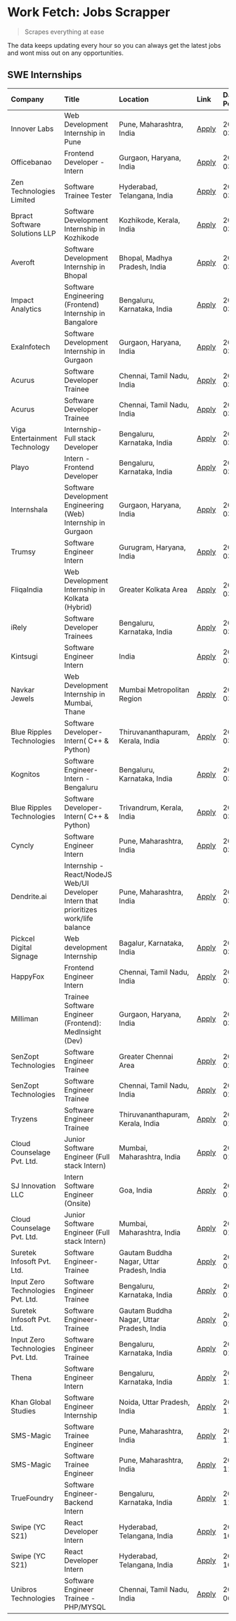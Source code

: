 # Work Fetch: Jobs Scrapper
> Scrapes everything at ease

The data keeps updating every hour so you can always get the latest jobs and wont miss out on any opportunities.

## SWE Internships
<!--START_SECTION:workfetch-->
| Company                           | Title                                                                                | Location                                  | Link                                                                                                                                                                                                                                                                                                      | Date Posted   |
|:----------------------------------|:-------------------------------------------------------------------------------------|:------------------------------------------|:----------------------------------------------------------------------------------------------------------------------------------------------------------------------------------------------------------------------------------------------------------------------------------------------------------|:--------------|
| Innover Labs                      | Web Development Internship in Pune                                                   | Pune, Maharashtra, India                  | [Apply](https://in.linkedin.com/jobs/view/web-development-internship-in-pune-at-innover-labs-3875494237?position=10&pageNum=0&refId=3YMBCMm4DUgq%2FQo%2BoqyfFA%3D%3D&trackingId=d2tamL7aLgdT9z4bPbmC8w%3D%3D&trk=public_jobs_jserp-result_search-card)                                                    | 2024-03-28    |
| Officebanao                       | Frontend Developer - Intern                                                          | Gurgaon, Haryana, India                   | [Apply](https://in.linkedin.com/jobs/view/frontend-developer-intern-at-officebanao-3871265915?position=15&pageNum=0&refId=3YMBCMm4DUgq%2FQo%2BoqyfFA%3D%3D&trackingId=wLPL6K1vmVtJ475nNh3axw%3D%3D&trk=public_jobs_jserp-result_search-card)                                                              | 2024-03-28    |
| Zen Technologies Limited          | Software Trainee Tester                                                              | Hyderabad, Telangana, India               | [Apply](https://in.linkedin.com/jobs/view/software-trainee-tester-at-zen-technologies-limited-3872036112?position=13&pageNum=0&refId=3YMBCMm4DUgq%2FQo%2BoqyfFA%3D%3D&trackingId=XmLIXjZoYlyMnN3Ig8HdVQ%3D%3D&trk=public_jobs_jserp-result_search-card)                                                   | 2024-03-27    |
| Bpract Software Solutions LLP     | Software Development Internship in Kozhikode                                         | Kozhikode, Kerala, India                  | [Apply](https://in.linkedin.com/jobs/view/software-development-internship-in-kozhikode-at-bpract-software-solutions-llp-3874054300?position=23&pageNum=0&refId=3YMBCMm4DUgq%2FQo%2BoqyfFA%3D%3D&trackingId=JP7WWGgLzratv%2FIzoZDVzQ%3D%3D&trk=public_jobs_jserp-result_search-card)                       | 2024-03-27    |
| Averoft                           | Software Development Internship in Bhopal                                            | Bhopal, Madhya Pradesh, India             | [Apply](https://in.linkedin.com/jobs/view/software-development-internship-in-bhopal-at-averoft-3874051550?position=52&pageNum=0&refId=3YMBCMm4DUgq%2FQo%2BoqyfFA%3D%3D&trackingId=EKznEnxbl%2B36jfURe3Xkzw%3D%3D&trk=public_jobs_jserp-result_search-card)                                                | 2024-03-27    |
| Impact Analytics                  | Software Engineering (Frontend) Internship in Bangalore                              | Bengaluru, Karnataka, India               | [Apply](https://in.linkedin.com/jobs/view/software-engineering-frontend-internship-in-bangalore-at-impact-analytics-3872535077?position=6&pageNum=0&refId=3YMBCMm4DUgq%2FQo%2BoqyfFA%3D%3D&trackingId=NdcYC340O93be94rktKm%2FA%3D%3D&trk=public_jobs_jserp-result_search-card)                            | 2024-03-26    |
| ExaInfotech                       | Software Development Internship in Gurgaon                                           | Gurgaon, Haryana, India                   | [Apply](https://in.linkedin.com/jobs/view/software-development-internship-in-gurgaon-at-exainfotech-3872534185?position=19&pageNum=0&refId=3YMBCMm4DUgq%2FQo%2BoqyfFA%3D%3D&trackingId=ZhJEX%2FctBdgwJG%2BurEvGDQ%3D%3D&trk=public_jobs_jserp-result_search-card)                                         | 2024-03-26    |
| Acurus                            | Software Developer Trainee                                                           | Chennai, Tamil Nadu, India                | [Apply](https://in.linkedin.com/jobs/view/software-developer-trainee-at-acurus-3871400616?position=27&pageNum=0&refId=3YMBCMm4DUgq%2FQo%2BoqyfFA%3D%3D&trackingId=1w6xvj6cy0Win4hU4wxYKQ%3D%3D&trk=public_jobs_jserp-result_search-card)                                                                  | 2024-03-26    |
| Acurus                            | Software Developer Trainee                                                           | Chennai, Tamil Nadu, India                | [Apply](https://in.linkedin.com/jobs/view/software-developer-trainee-at-acurus-3871400616?position=2&pageNum=2&refId=Xaq%2FhSqnvSlftzgSfo9S4Q%3D%3D&trackingId=O%2BtH82hy0LUjiM95GgvDZQ%3D%3D&trk=public_jobs_jserp-result_search-card)                                                                   | 2024-03-26    |
| Viga Entertainment Technology     | Internship-Full stack Developer                                                      | Bengaluru, Karnataka, India               | [Apply](https://in.linkedin.com/jobs/view/internship-full-stack-developer-at-viga-entertainment-technology-3870669789?position=37&pageNum=0&refId=3YMBCMm4DUgq%2FQo%2BoqyfFA%3D%3D&trackingId=XHuGUyKfKZW0FSHZ38PvUA%3D%3D&trk=public_jobs_jserp-result_search-card)                                      | 2024-03-25    |
| Playo                             | Intern - Frontend Developer                                                          | Bengaluru, Karnataka, India               | [Apply](https://in.linkedin.com/jobs/view/intern-frontend-developer-at-playo-3864131172?position=8&pageNum=0&refId=3YMBCMm4DUgq%2FQo%2BoqyfFA%3D%3D&trackingId=UZSSJspmxU5oPieQquCIpw%3D%3D&trk=public_jobs_jserp-result_search-card)                                                                     | 2024-03-22    |
| Internshala                       | Software Development Engineering (Web) Internship in Gurgaon                         | Gurgaon, Haryana, India                   | [Apply](https://in.linkedin.com/jobs/view/software-development-engineering-web-internship-in-gurgaon-at-internshala-3865617795?position=2&pageNum=0&refId=3YMBCMm4DUgq%2FQo%2BoqyfFA%3D%3D&trackingId=ON9%2F%2B0rNlZfKy2wl02I70Q%3D%3D&trk=public_jobs_jserp-result_search-card)                          | 2024-03-20    |
| Trumsy                            | Software Engineer Intern                                                             | Gurugram, Haryana, India                  | [Apply](https://in.linkedin.com/jobs/view/software-engineer-intern-at-trumsy-3864795201?position=40&pageNum=0&refId=3YMBCMm4DUgq%2FQo%2BoqyfFA%3D%3D&trackingId=FJEcEWpsQffAyv4XP18mDA%3D%3D&trk=public_jobs_jserp-result_search-card)                                                                    | 2024-03-20    |
| FliqaIndia                        | Web Development Internship in Kolkata (Hybrid)                                       | Greater Kolkata Area                      | [Apply](https://in.linkedin.com/jobs/view/web-development-internship-in-kolkata-hybrid-at-fliqaindia-3864372048?position=42&pageNum=0&refId=3YMBCMm4DUgq%2FQo%2BoqyfFA%3D%3D&trackingId=DV1H46axWBwKp77OWPMn8A%3D%3D&trk=public_jobs_jserp-result_search-card)                                            | 2024-03-19    |
| iRely                             | Software Developer Trainees                                                          | Bengaluru, Karnataka, India               | [Apply](https://in.linkedin.com/jobs/view/software-developer-trainees-at-irely-3860566039?position=4&pageNum=0&refId=3YMBCMm4DUgq%2FQo%2BoqyfFA%3D%3D&trackingId=59KATF%2BwxOwufA8MS4%2FUTg%3D%3D&trk=public_jobs_jserp-result_search-card)                                                               | 2024-03-18    |
| Kintsugi                          | Software Engineer Intern                                                             | India                                     | [Apply](https://in.linkedin.com/jobs/view/software-engineer-intern-at-kintsugi-3857074071?position=39&pageNum=0&refId=3YMBCMm4DUgq%2FQo%2BoqyfFA%3D%3D&trackingId=kICu0cSaqJuhzyt5ukANFA%3D%3D&trk=public_jobs_jserp-result_search-card)                                                                  | 2024-03-16    |
| Navkar Jewels                     | Web Development Internship in Mumbai, Thane                                          | Mumbai Metropolitan Region                | [Apply](https://in.linkedin.com/jobs/view/web-development-internship-in-mumbai-thane-at-navkar-jewels-3858080315?position=60&pageNum=0&refId=3YMBCMm4DUgq%2FQo%2BoqyfFA%3D%3D&trackingId=AyQSnErAg6sNjla%2BJEN1qw%3D%3D&trk=public_jobs_jserp-result_search-card)                                         | 2024-03-15    |
| Blue Ripples Technologies         | Software Developer- Intern( C++ & Python)                                            | Thiruvananthapuram, Kerala, India         | [Apply](https://in.linkedin.com/jobs/view/software-developer-intern-c%2B%2B-python-at-blue-ripples-technologies-3855594494?position=20&pageNum=0&refId=3YMBCMm4DUgq%2FQo%2BoqyfFA%3D%3D&trackingId=XVSmVvd%2FR%2BaikP2E3T3v8w%3D%3D&trk=public_jobs_jserp-result_search-card)                             | 2024-03-14    |
| Kognitos                          | Software Engineer-Intern -Bengaluru                                                  | Bengaluru, Karnataka, India               | [Apply](https://in.linkedin.com/jobs/view/software-engineer-intern-bengaluru-at-kognitos-3855361239?position=9&pageNum=0&refId=3YMBCMm4DUgq%2FQo%2BoqyfFA%3D%3D&trackingId=prXk4pExw0BD83qoH36atA%3D%3D&trk=public_jobs_jserp-result_search-card)                                                         | 2024-03-13    |
| Blue Ripples Technologies         | Software Developer- Intern( C++  & Python)                                           | Trivandrum, Kerala, India                 | [Apply](https://in.linkedin.com/jobs/view/software-developer-intern-c%2B%2B-python-at-blue-ripples-technologies-3856150730?position=21&pageNum=0&refId=3YMBCMm4DUgq%2FQo%2BoqyfFA%3D%3D&trackingId=PHlVfx%2FO6X%2F0WinTlLVYVg%3D%3D&trk=public_jobs_jserp-result_search-card)                             | 2024-03-13    |
| Cyncly                            | Software Engineer Intern                                                             | Pune, Maharashtra, India                  | [Apply](https://in.linkedin.com/jobs/view/software-engineer-intern-at-cyncly-3853990178?position=22&pageNum=0&refId=3YMBCMm4DUgq%2FQo%2BoqyfFA%3D%3D&trackingId=6flFDDzHWNUxa4OnHTo2bw%3D%3D&trk=public_jobs_jserp-result_search-card)                                                                    | 2024-03-13    |
| Dendrite.ai                       | Internship - React/NodeJS Web/UI Developer Intern that prioritizes work/life balance | Pune, Maharashtra, India                  | [Apply](https://in.linkedin.com/jobs/view/internship-react-nodejs-web-ui-developer-intern-that-prioritizes-work-life-balance-at-dendrite-ai-3853583200?position=38&pageNum=0&refId=3YMBCMm4DUgq%2FQo%2BoqyfFA%3D%3D&trackingId=ktcM9%2B2l22bxRg%2FjyauhtQ%3D%3D&trk=public_jobs_jserp-result_search-card) | 2024-03-12    |
| Pickcel Digital Signage           | Web development Internship                                                           | Bagalur, Karnataka, India                 | [Apply](https://in.linkedin.com/jobs/view/web-development-internship-at-pickcel-digital-signage-3849506118?position=53&pageNum=0&refId=3YMBCMm4DUgq%2FQo%2BoqyfFA%3D%3D&trackingId=%2BDsPV8xek8Y7qdLxDqmv9Q%3D%3D&trk=public_jobs_jserp-result_search-card)                                               | 2024-03-08    |
| HappyFox                          | Frontend Engineer Intern                                                             | Chennai, Tamil Nadu, India                | [Apply](https://in.linkedin.com/jobs/view/frontend-engineer-intern-at-happyfox-3848357951?position=47&pageNum=0&refId=3YMBCMm4DUgq%2FQo%2BoqyfFA%3D%3D&trackingId=rJgwsPoHdtQ2FENViPKmaw%3D%3D&trk=public_jobs_jserp-result_search-card)                                                                  | 2024-03-07    |
| Milliman                          | Trainee Software Engineer (Frontend): MedInsight (Dev)                               | Gurgaon, Haryana, India                   | [Apply](https://in.linkedin.com/jobs/view/trainee-software-engineer-frontend-medinsight-dev-at-milliman-3792874280?position=12&pageNum=0&refId=3YMBCMm4DUgq%2FQo%2BoqyfFA%3D%3D&trackingId=OX0TRPyp0kHLD048d61VpQ%3D%3D&trk=public_jobs_jserp-result_search-card)                                         | 2024-03-01    |
| SenZopt Technologies              | Software Engineer Trainee                                                            | Greater Chennai Area                      | [Apply](https://in.linkedin.com/jobs/view/software-engineer-trainee-at-senzopt-technologies-3827688781?position=41&pageNum=0&refId=3YMBCMm4DUgq%2FQo%2BoqyfFA%3D%3D&trackingId=uyUPj9NTn4oNsX3pqM9TFQ%3D%3D&trk=public_jobs_jserp-result_search-card)                                                     | 2024-02-12    |
| SenZopt Technologies              | Software Engineer Trainee                                                            | Chennai, Tamil Nadu, India                | [Apply](https://in.linkedin.com/jobs/view/software-engineer-trainee-at-senzopt-technologies-3827686880?position=57&pageNum=0&refId=3YMBCMm4DUgq%2FQo%2BoqyfFA%3D%3D&trackingId=nxc4bVoYwIQEgVfbEXCNCA%3D%3D&trk=public_jobs_jserp-result_search-card)                                                     | 2024-02-12    |
| Tryzens                           | Software Engineer Trainee                                                            | Thiruvananthapuram, Kerala, India         | [Apply](https://in.linkedin.com/jobs/view/software-engineer-trainee-at-tryzens-3809363491?position=43&pageNum=0&refId=3YMBCMm4DUgq%2FQo%2BoqyfFA%3D%3D&trackingId=%2BpbaZfmR1N0EBEuaxM%2FQqw%3D%3D&trk=public_jobs_jserp-result_search-card)                                                              | 2024-01-18    |
| Cloud Counselage Pvt. Ltd.        | Junior Software Engineer (Full stack Intern)                                         | Mumbai, Maharashtra, India                | [Apply](https://in.linkedin.com/jobs/view/junior-software-engineer-full-stack-intern-at-cloud-counselage-pvt-ltd-3803132814?position=32&pageNum=0&refId=3YMBCMm4DUgq%2FQo%2BoqyfFA%3D%3D&trackingId=VUo%2FOrUmUrIrUig9TrvyoA%3D%3D&trk=public_jobs_jserp-result_search-card)                              | 2024-01-11    |
| SJ Innovation LLC                 | Intern Software Engineer (Onsite)                                                    | Goa, India                                | [Apply](https://in.linkedin.com/jobs/view/intern-software-engineer-onsite-at-sj-innovation-llc-3799959011?position=46&pageNum=0&refId=3YMBCMm4DUgq%2FQo%2BoqyfFA%3D%3D&trackingId=oDacV5aTTVVuM0IiP3kI3w%3D%3D&trk=public_jobs_jserp-result_search-card)                                                  | 2024-01-11    |
| Cloud Counselage Pvt. Ltd.        | Junior Software Engineer (Full stack Intern)                                         | Mumbai, Maharashtra, India                | [Apply](https://in.linkedin.com/jobs/view/junior-software-engineer-full-stack-intern-at-cloud-counselage-pvt-ltd-3803132814?position=7&pageNum=2&refId=Xaq%2FhSqnvSlftzgSfo9S4Q%3D%3D&trackingId=4JwPNEa%2FT7j1n4nELBvpEg%3D%3D&trk=public_jobs_jserp-result_search-card)                                 | 2024-01-11    |
| Suretek Infosoft Pvt. Ltd.        | Software Engineer-Trainee                                                            | Gautam Buddha Nagar, Uttar Pradesh, India | [Apply](https://in.linkedin.com/jobs/view/software-engineer-trainee-at-suretek-infosoft-pvt-ltd-3800934643?position=29&pageNum=0&refId=3YMBCMm4DUgq%2FQo%2BoqyfFA%3D%3D&trackingId=Dd%2Bx0R7BFRUwp0EqB6PTCg%3D%3D&trk=public_jobs_jserp-result_search-card)                                               | 2024-01-09    |
| Input Zero Technologies Pvt. Ltd. | Software Engineer Trainee                                                            | Bengaluru, Karnataka, India               | [Apply](https://in.linkedin.com/jobs/view/software-engineer-trainee-at-input-zero-technologies-pvt-ltd-3800927643?position=35&pageNum=0&refId=3YMBCMm4DUgq%2FQo%2BoqyfFA%3D%3D&trackingId=I4aGaJy7cPYj24yt0W%2Bfrw%3D%3D&trk=public_jobs_jserp-result_search-card)                                        | 2024-01-09    |
| Suretek Infosoft Pvt. Ltd.        | Software Engineer-Trainee                                                            | Gautam Buddha Nagar, Uttar Pradesh, India | [Apply](https://in.linkedin.com/jobs/view/software-engineer-trainee-at-suretek-infosoft-pvt-ltd-3800934643?position=4&pageNum=2&refId=Xaq%2FhSqnvSlftzgSfo9S4Q%3D%3D&trackingId=WWNw4qrST%2Bj5RZB8jrVFrA%3D%3D&trk=public_jobs_jserp-result_search-card)                                                  | 2024-01-09    |
| Input Zero Technologies Pvt. Ltd. | Software Engineer Trainee                                                            | Bengaluru, Karnataka, India               | [Apply](https://in.linkedin.com/jobs/view/software-engineer-trainee-at-input-zero-technologies-pvt-ltd-3800927643?position=10&pageNum=2&refId=Xaq%2FhSqnvSlftzgSfo9S4Q%3D%3D&trackingId=9WXTZvElYq7kacY1ZjWHig%3D%3D&trk=public_jobs_jserp-result_search-card)                                            | 2024-01-09    |
| Thena                             | Software Engineer Intern                                                             | Bengaluru, Karnataka, India               | [Apply](https://in.linkedin.com/jobs/view/software-engineer-intern-at-thena-3778731751?position=24&pageNum=0&refId=3YMBCMm4DUgq%2FQo%2BoqyfFA%3D%3D&trackingId=0KYXFdKYCWK7RkUH8y7E1w%3D%3D&trk=public_jobs_jserp-result_search-card)                                                                     | 2023-12-05    |
| Khan Global Studies               | Software Engineer Internship                                                         | Noida, Uttar Pradesh, India               | [Apply](https://in.linkedin.com/jobs/view/software-engineer-internship-at-khan-global-studies-3766942197?position=58&pageNum=0&refId=3YMBCMm4DUgq%2FQo%2BoqyfFA%3D%3D&trackingId=ypksQvEG9%2FR%2FDtzn052p%2FQ%3D%3D&trk=public_jobs_jserp-result_search-card)                                             | 2023-11-27    |
| SMS-Magic                         | Software Trainee Engineer                                                            | Pune, Maharashtra, India                  | [Apply](https://in.linkedin.com/jobs/view/software-trainee-engineer-at-sms-magic-3761409781?position=34&pageNum=0&refId=3YMBCMm4DUgq%2FQo%2BoqyfFA%3D%3D&trackingId=9zgDuFm%2FPet60dZ0QDmFNw%3D%3D&trk=public_jobs_jserp-result_search-card)                                                              | 2023-11-16    |
| SMS-Magic                         | Software Trainee Engineer                                                            | Pune, Maharashtra, India                  | [Apply](https://in.linkedin.com/jobs/view/software-trainee-engineer-at-sms-magic-3761409781?position=9&pageNum=2&refId=Xaq%2FhSqnvSlftzgSfo9S4Q%3D%3D&trackingId=8LFVNd9Q5Umjxl7G%2FEaV5w%3D%3D&trk=public_jobs_jserp-result_search-card)                                                                 | 2023-11-16    |
| TrueFoundry                       | Software Engineer-Backend Intern                                                     | Bengaluru, Karnataka, India               | [Apply](https://in.linkedin.com/jobs/view/software-engineer-backend-intern-at-truefoundry-3779508170?position=36&pageNum=0&refId=3YMBCMm4DUgq%2FQo%2BoqyfFA%3D%3D&trackingId=%2FIDyc0qlb5L5FUGha5CTog%3D%3D&trk=public_jobs_jserp-result_search-card)                                                     | 2023-11-10    |
| Swipe (YC S21)                    | React Developer Intern                                                               | Hyderabad, Telangana, India               | [Apply](https://in.linkedin.com/jobs/view/react-developer-intern-at-swipe-yc-s21-3737600089?position=26&pageNum=0&refId=3YMBCMm4DUgq%2FQo%2BoqyfFA%3D%3D&trackingId=J3Tx7Kq5NOdYZW%2BMzYv4mQ%3D%3D&trk=public_jobs_jserp-result_search-card)                                                              | 2023-10-13    |
| Swipe (YC S21)                    | React Developer Intern                                                               | Hyderabad, Telangana, India               | [Apply](https://in.linkedin.com/jobs/view/react-developer-intern-at-swipe-yc-s21-3737600089?position=1&pageNum=2&refId=Xaq%2FhSqnvSlftzgSfo9S4Q%3D%3D&trackingId=nXnoQXov0Oe%2FdkSmXxkpBg%3D%3D&trk=public_jobs_jserp-result_search-card)                                                                 | 2023-10-13    |
| Unibros Technologies              | Software Engineer Trainee - PHP/MYSQL                                                | Chennai, Tamil Nadu, India                | [Apply](https://in.linkedin.com/jobs/view/software-engineer-trainee-php-mysql-at-unibros-technologies-3656599241?position=44&pageNum=0&refId=3YMBCMm4DUgq%2FQo%2BoqyfFA%3D%3D&trackingId=ThmAX8FxGc%2Fsx782%2FpVy0g%3D%3D&trk=public_jobs_jserp-result_search-card)                                       | 2023-06-12    |
<!--END_SECTION:workfetch-->
